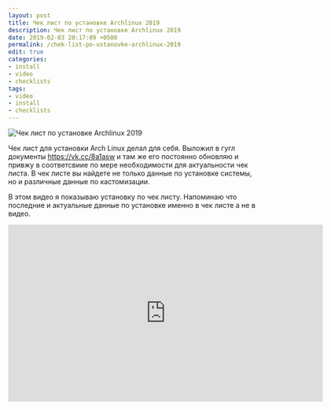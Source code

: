 ```yaml
---
layout: post
title: Чек лист по установке Archlinux 2019
description: Чек лист по установке Archlinux 2019
date: 2019-02-03 20:17:09 +0500
permalink: /chek-list-po-ustanovke-archlinux-2019
edit: true
categories: 
- install
- video
- checklists
tags:
- video
- install
- checklists
---
```

<p><img alt="Чек лист по установке Archlinux 2019" class="post-image rounded" src="https://ordanax.github.io/img/chek-list-po-ustanovke-archlinux-2019.png" /><p>Чек лист для установки Arch Linux делал для себя. Выложил в гугл документы 
<noindex><a href="https://vk.cc/8a1asw" target="_blank" rel="nofollow" title="Чеклист по установке Archlinux 2019">https://vk.cc/8a1asw</a></noindex> и там же его постоянно обновляю и привжу в соответсвиие по мере необходимости для актуальности чек листа. В чек листе вы найдете не только данные по установке системы, но и различные данные по кастомизации.

В этом видео я показываю установку по чек листу. Напоминаю что последние и актуальные данные по установке именно в чек листе а не в видео. 
<div class="embed-responsive embed-responsive-16by9">
   <iframe frameborder="0" height="360" src="https://www.youtube.com/embed/PemucgRrdPk?rel=0" width="640"></iframe>
</div>

